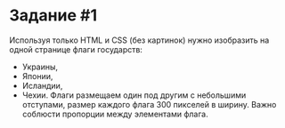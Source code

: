 # Задание #1

Используя только HTML и CSS (без картинок) нужно изобразить на одной странице флаги государств:

-   Украины,
-   Японии,
-   Исландии,
-   Чехии.
    Флаги размещаем один под другим с небольшими отступами, размер каждого флага 300 пикселей в ширину. Важно соблюсти пропорции между элементами флага.

